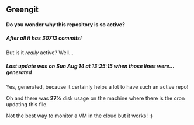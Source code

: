 ## Greengit

#### Do you wonder why this repository is so active?

##### After all it has 30713 commits!

But is it *really* active? Well...

##### Last update was on Sun Aug 14 at 13:25:15 when those lines were... generated

Yes, generated, because it certainly helps a lot to have such an active repo!

Oh and there was **27%** disk usage on the machine
where there is the cron updating this file.

Not the best way to monitor a VM in the cloud but it works! :)
